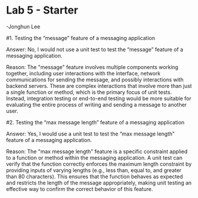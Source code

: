 # Lab 5 - Starter

-Jonghun Lee

#1. Testing the “message” feature of a messaging application

Answer: No, I would not use a unit test to test the “message” feature of a messaging application.

Reason: The "message" feature involves multiple components working together, including user interactions with the interface, network communications for sending the message, and possibly interactions with backend servers. These are complex interactions that involve more than just a single function or method, which is the primary focus of unit tests. Instead, integration testing or end-to-end testing would be more suitable for evaluating the entire process of writing and sending a message to another user.

#2. Testing the “max message length” feature of a messaging application

Answer: Yes, I would use a unit test to test the “max message length” feature of a messaging application.

Reason: The "max message length" feature is a specific constraint applied to a function or method within the messaging application. A unit test can verify that the function correctly enforces the maximum length constraint by providing inputs of varying lengths (e.g., less than, equal to, and greater than 80 characters). This ensures that the function behaves as expected and restricts the length of the message appropriately, making unit testing an effective way to confirm the correct behavior of this feature.
